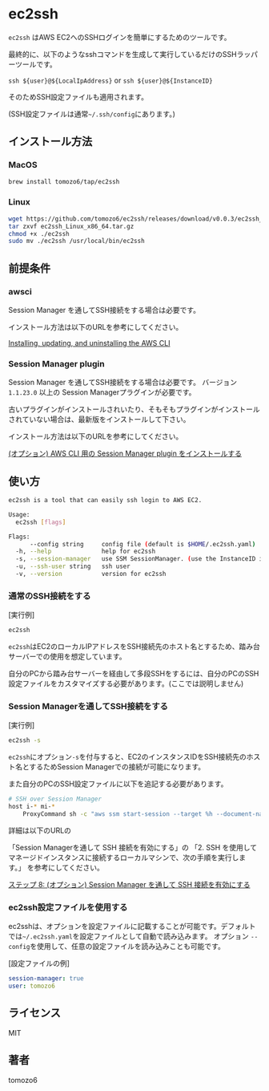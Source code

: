# ec2ssh

`ec2ssh` はAWS EC2へのSSHログインを簡単にするためのツールです。

最終的に、以下のようなsshコマンドを生成して実行しているだけのSSHラッパーツールです。

`ssh ${user}@${LocalIpAddress}` or `ssh ${user}@${InstanceID}`

そのためSSH設定ファイルも適用されます。

(SSH設定ファイルは通常`~/.ssh/config`にあります。)

## インストール方法

### MacOS

```bash
brew install tomozo6/tap/ec2ssh
```

### Linux

```bash
wget https://github.com/tomozo6/ec2ssh/releases/download/v0.0.3/ec2ssh_Linux_x86_64.tar.gz
tar zxvf ec2ssh_Linux_x86_64.tar.gz
chmod +x ./ec2ssh
sudo mv ./ec2ssh /usr/local/bin/ec2ssh
```

## 前提条件

### awsci

Session Manager を通してSSH接続をする場合は必要です。

インストール方法は以下のURLを参考にしてください。

[Installing, updating, and uninstalling the AWS CLI](https://docs.aws.amazon.com/ja_jp/cli/latest/userguide/cli-chap-install.html)

### Session Manager plugin

Session Manager を通してSSH接続をする場合は必要です。
バージョン `1.1.23.0` 以上の Session Managerプラグインが必要です。

古いプラグインがインストールされいたり、そもそもプラグインがインストールされていない場合は、最新版をインストールして下さい。

インストール方法は以下のURLを参考にしてください。

[(オプション) AWS CLI 用の Session Manager plugin をインストールする](https://docs.aws.amazon.com/systems-manager/latest/userguide/session-manager-working-with-install-plugin.html)

## 使い方

```bash
ec2ssh is a tool that can easily ssh login to AWS EC2.

Usage:
  ec2ssh [flags]

Flags:
      --config string     config file (default is $HOME/.ec2ssh.yaml)
  -h, --help              help for ec2ssh
  -s, --session-manager   use SSM SessionManager. (use the InstanceID instead of IpAddress.)
  -u, --ssh-user string   ssh user
  -v, --version           version for ec2ssh
```

### 通常のSSH接続をする

[実行例]

```bash
ec2ssh
```

`ec2ssh`はEC2のローカルIPアドレスをSSH接続先のホスト名とするため、踏み台サーバーでの使用を想定しています。

自分のPCから踏み台サーバーを経由して多段SSHをするには、自分のPCのSSH設定ファイルをカスタマイズする必要があります。(ここでは説明しません)

### Session Managerを通してSSH接続をする

[実行例]

```bash
ec2ssh -s
```

`ec2ssh`にオプション`-s`を付与すると、EC2のインスタンスIDをSSH接続先のホスト名とするためSession Managerでの接続が可能になります。

また自分のPCのSSH設定ファイルに以下を追記する必要があります。

```bash
# SSH over Session Manager
host i-* mi-*
    ProxyCommand sh -c "aws ssm start-session --target %h --document-name AWS-StartSSHSession --parameters 'portNumber=%p'"
```

詳細は以下のURLの

「Session Managerを通して SSH 接続を有効にする」の 「2. SSH を使用してマネージドインスタンスに接続するローカルマシンで、次の手順を実行します。」
を参考にしてください。

[ステップ 8: (オプション) Session Manager を通して SSH 接続を有効にする](https://docs.aws.amazon.com/ja_jp/systems-manager/latest/userguide/session-manager-getting-started-enable-ssh-connections.html)

### ec2ssh設定ファイルを使用する

ec2sshは、オプションを設定ファイルに記載することが可能です。デフォルトでは`~/.ec2ssh.yaml`を設定ファイルとして自動で読み込みます。
オプション `--config`を使用して、任意の設定ファイルを読み込みことも可能です。

[設定ファイルの例]

```yaml
session-manager: true
user: tomozo6
```

## ライセンス

MIT

## 著者

tomozo6
